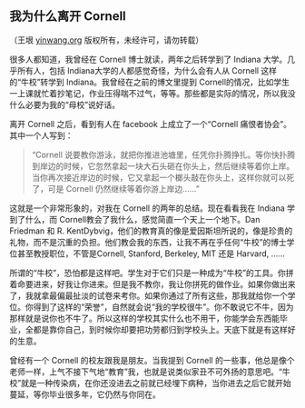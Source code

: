 

## 我为什么离开 Cornell

（王垠 [yinwang.org](http://www.yinwang.org) 版权所有，未经许可，请勿转载）

很多人都知道，我曾经在 Cornell 博士就读，两年之后转学到了 Indiana 大学。几乎所有人，包括 Indiana大学的人都感觉奇怪，为什么会有人从 Cornell 这样的“牛校”转学到 Indiana。我曾经在之前的博文里提到 Cornell的情况，比如学生一上课就忙着抄笔记，作业压得喘不过气，等等。那些都是实际的情况，所以我没什么必要为我的“母校”说好话。

离开 Cornell 之后，看到有人在 facebook 上成立了一个“Cornell 痛恨者协会”。其中一个人写到：

> “Cornell 说要教你游泳，就把你推进池塘里，任凭你扑腾挣扎。等你快扑腾到岸边的时候，它忽然拿起一块大石头砸在你头上，然后继续等着你上岸。当你再次接近岸边的时候，它又拿起一个榔头敲在你头上，这样你就可以死了，可是 Cornell 仍然继续等着你游上岸边……”

这就是一个非常形象的，对我在 Cornell 的两年的总结。现在看看我在 Indiana 学到了什么，而 Cornell教会了我什么，感觉简直一个天上一个地下。Dan Friedman 和 R. KentDybvig，他们的教育真的像是爱因斯坦所说的，像是珍贵的礼物，而不是沉重的负担。他们教会我的东西，让我不再在乎任何“牛校”的博士学位甚至教授职位，不管是Cornell, Stanford, Berkeley, MIT 还是 Harvard, ……

所谓的“牛校”，恐怕都是这样吧。学生对于它们只是一种成为“牛校”的工具。你拼着命要进来，好我让你进来。但是我不教你，我让你拼死的做作业。如果你做出来了，我就拿最偏最扯淡的试卷来考你。如果你通过了所有这些，那我就给你一个学位。你得到了这样的“荣誉”，自然就会说“我的学校很牛”。你不敢说它不牛，因为那样就是说你也不牛了。所以这样的学校其实什么也不用干，你能学会东西能毕业，全都是靠你自己，到时候你却要把功劳都归到学校头上。天底下就是有这样好的生意。

曾经有一个 Cornell 的校友跟我是朋友。当我提到 Cornell 的一些事，他总是像个老师一样，上气不接下气地“教育”我，也就是说类似家丑不可外扬的意思吧。“牛校”就是一种传染病，在你还没进去之前就已经埋下病种，当你进去之后它就开始蔓延，等你毕业很多年，它仍然与你同在。

